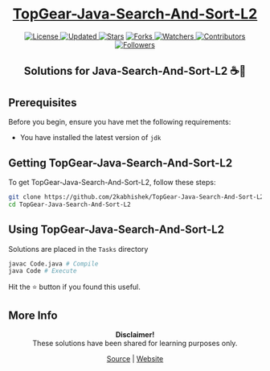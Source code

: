 <div align = "center">

<h1><a href="https://2kabhishek.github.io/TopGear-Java-Search-And-Sort-L2">TopGear-Java-Search-And-Sort-L2</a></h1>

<a href="https://github.com/2KAbhishek/TopGear-Java-Search-And-Sort-L2/blob/master/LICENSE">
<img alt="License" src="https://img.shields.io/github/license/2kabhishek/TopGear-Java-Search-And-Sort-L2?style=plastic&color=white&label=License"> </a>

<a href="https://github.com/2KAbhishek/TopGear-Java-Search-And-Sort-L2/pulse">
<img alt="Updated" src="https://img.shields.io/github/last-commit/2kabhishek/TopGear-Java-Search-And-Sort-L2?style=plastic&color=e30724&label=Updated"> </a>

<a href="https://github.com/2KAbhishek/TopGear-Java-Search-And-Sort-L2/stargazers">
<img alt="Stars" src="https://img.shields.io/github/stars/2kabhishek/TopGear-Java-Search-And-Sort-L2?style=plastic&color=00d451&label=Stars"></a>

<a href="https://github.com/2KAbhishek/TopGear-Java-Search-And-Sort-L2/network/members">
<img alt="Forks" src="https://img.shields.io/github/forks/2kabhishek/TopGear-Java-Search-And-Sort-L2?style=plastic&color=1688f0&label=Forks"> </a>

<a href="https://github.com/2KAbhishek/TopGear-Java-Search-And-Sort-L2/watchers">
<img alt="Watchers" src="https://img.shields.io/github/watchers/2kabhishek/TopGear-Java-Search-And-Sort-L2?style=plastic&color=ff5500&label=Watchers"> </a>

<a href="https://github.com/2KAbhishek/TopGear-Java-Search-And-Sort-L2/graphs/contributors">
<img alt="Contributors" src="https://img.shields.io/github/contributors/2kabhishek/TopGear-Java-Search-And-Sort-L2?style=plastic&color=f0f&label=Contributors"> </a>

<a href="https://github.com/2KAbhishek?tab=followers">
<img alt="Followers" src="https://img.shields.io/github/followers/2kabhishek?color=222&style=plastic&label=Followers"> </a>

<h2>Solutions for Java-Search-And-Sort-L2 ☕🔎</h2>

</div>

## Prerequisites

Before you begin, ensure you have met the following requirements:

- You have installed the latest version of `jdk`

## Getting TopGear-Java-Search-And-Sort-L2

To get TopGear-Java-Search-And-Sort-L2, follow these steps:

```bash
git clone https://github.com/2kabhishek/TopGear-Java-Search-And-Sort-L2
cd TopGear-Java-Search-And-Sort-L2
```

## Using TopGear-Java-Search-And-Sort-L2

Solutions are placed in the `Tasks` directory

```bash
javac Code.java # Compile
java Code # Execute
```

Hit the :star: button if you found this useful.

## More Info

<div align="center">

<strong>Disclaimer!</strong><br>
These solutions have been shared for learning purposes only. <br>

<a href="https://github.com/2KAbhishek/TopGear-Java-Search-And-Sort-L2">Source</a> |
<a href="https://2kabhishek.github.io/TopGear-Java-Search-And-Sort-L2">Website</a>

</div>
